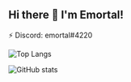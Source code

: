 ## Hi there 👋 I'm Emortal!
⚡ Discord: emortal#4220

![Top Langs](https://github-readme-stats.vercel.app/api/top-langs/?username=NathanPenwill&theme=tokyonight)

![GitHub stats](https://github-readme-stats.vercel.app/api?username=NathanPenwill&show_icons=true&theme=tokyonight)
